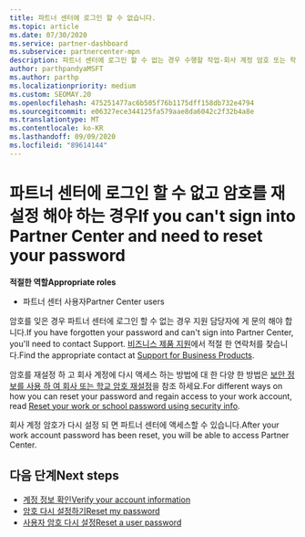 ```yaml
---
title: 파트너 센터에 로그인 할 수 없습니다.
ms.topic: article
ms.date: 07/30/2020
ms.service: partner-dashboard
ms.subservice: partnercenter-mpn
description: 파트너 센터에 로그인 할 수 없는 경우 수행할 작업-회사 계정 암호 또는 학교 계정 암호를 잊어버린 경우 해당 암호를 다시 설정 하는 방법에 대 한 정보를 포함 합니다.
author: parthpandyaMSFT
ms.author: parthp
ms.localizationpriority: medium
ms.custom: SEOMAY.20
ms.openlocfilehash: 475251477ac6b505f76b1175dff158db732e4794
ms.sourcegitcommit: e06327ece344125fa579aae8da6042c2f32b4a8e
ms.translationtype: MT
ms.contentlocale: ko-KR
ms.lasthandoff: 09/09/2020
ms.locfileid: "89614144"
---
```

# <a name="if-you-cant-sign-into-partner-center-and-need-to-reset-your-password"></a><span data-ttu-id="e1fd7-103">파트너 센터에 로그인 할 수 없고 암호를 재설정 해야 하는 경우</span><span class="sxs-lookup"><span data-stu-id="e1fd7-103">If you can't sign into Partner Center and need to reset your password</span></span>

<span data-ttu-id="e1fd7-104">**적절한 역할**</span><span class="sxs-lookup"><span data-stu-id="e1fd7-104">**Appropriate roles**</span></span>

- <span data-ttu-id="e1fd7-105">파트너 센터 사용자</span><span class="sxs-lookup"><span data-stu-id="e1fd7-105">Partner Center users</span></span>

<span data-ttu-id="e1fd7-106">암호를 잊은 경우 파트너 센터에 로그인 할 수 없는 경우 지원 담당자에 게 문의 해야 합니다.</span><span class="sxs-lookup"><span data-stu-id="e1fd7-106">If you have forgotten your password and can't sign into Partner Center, you'll need to contact Support.</span></span> <span data-ttu-id="e1fd7-107">[비즈니스 제품 지원](https://docs.microsoft.com/microsoft-365/admin/contact-support-for-business-products)에서 적절 한 연락처를 찾습니다.</span><span class="sxs-lookup"><span data-stu-id="e1fd7-107">Find the appropriate contact at [Support for Business Products](https://docs.microsoft.com/microsoft-365/admin/contact-support-for-business-products).</span></span> 

<span data-ttu-id="e1fd7-108">암호를 재설정 하 고 회사 계정에 다시 액세스 하는 방법에 대 한 다양 한 방법은 [보안 정보를 사용 하 여 회사 또는 학교 암호 재설정](https://docs.microsoft.com/azure/active-directory/user-help/active-directory-passwords-update-your-own-password#how-to-change-your-password)을 참조 하세요.</span><span class="sxs-lookup"><span data-stu-id="e1fd7-108">For different ways on how you can reset your password and regain access to your work account, read [Reset your work or school password using security info](https://docs.microsoft.com/azure/active-directory/user-help/active-directory-passwords-update-your-own-password#how-to-change-your-password).</span></span>

<span data-ttu-id="e1fd7-109">회사 계정 암호가 다시 설정 되 면 파트너 센터에 액세스할 수 있습니다.</span><span class="sxs-lookup"><span data-stu-id="e1fd7-109">After your work account password has been reset, you will be able to access Partner Center.</span></span> 

## <a name="next-steps"></a><span data-ttu-id="e1fd7-110">다음 단계</span><span class="sxs-lookup"><span data-stu-id="e1fd7-110">Next steps</span></span>

- [<span data-ttu-id="e1fd7-111">계정 정보 확인</span><span class="sxs-lookup"><span data-stu-id="e1fd7-111">Verify your account information</span></span>](verification-responses.md)
- [<span data-ttu-id="e1fd7-112">암호 다시 설정하기</span><span class="sxs-lookup"><span data-stu-id="e1fd7-112">Reset my password</span></span>](reset-my-pasword.md)
- [<span data-ttu-id="e1fd7-113">사용자 암호 다시 설정</span><span class="sxs-lookup"><span data-stu-id="e1fd7-113">Reset a user password</span></span>](reset-a-user-password.md)

